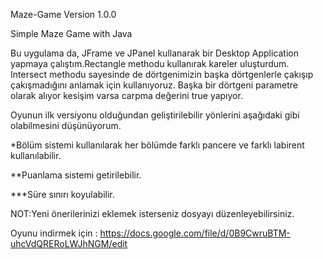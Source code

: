 Maze-Game
Version 1.0.0

Simple Maze Game with Java

Bu uygulama da, JFrame ve JPanel kullanarak bir Desktop Application yapmaya çalıştım.Rectangle methodu kullanırak kareler uluşturdum. Intersect methodu sayesinde de dörtgenimizin başka dörtgenlerle çakışıp çakışmadığını anlamak için kullanıyoruz. Başka bir dörtgeni parametre olarak alıyor kesişim varsa carpma değerini true yapıyor.

Oyunun ilk versiyonu olduğundan geliştirilebilir yönlerini aşağıdaki gibi olabilmesini düşünüyorum.

*Bölüm sistemi kullanılarak her bölümde farklı pancere ve farklı labirent kullanılabilir.

**Puanlama sistemi getirilebilir.

***Süre sınırı koyulabilir.

NOT:Yeni önerilerinizi eklemek isterseniz dosyayı düzenleyebilirsiniz.

Oyunu indirmek için : 
https://docs.google.com/file/d/0B9CwruBTM-uhcVdQRERoLWJhNGM/edit
